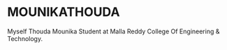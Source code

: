 # MOUNIKATHOUDA
Myself Thouda Mounika Student at Malla Reddy College Of Engineering &amp; Technology.
